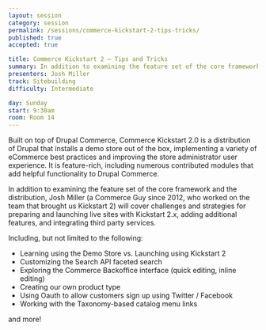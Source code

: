 ```yaml
---
layout: session
category: session
permalink: /sessions/commerce-kickstart-2-tips-tricks/
published: true
accepted: true

title: Commerce Kickstart 2 — Tips and Tricks
summary: In addition to examining the feature set of the core framework and the distribution, Josh Miller (a Commerce Guy since 2012, who worked on the team that brought us Kickstart 2) will cover challenges and strategies for preparing and launching live sites with Kickstart 2.x, adding additional features, and integrating third party services.
presenters: Josh Miller
track: Sitebuilding
difficulty: Intermediate

day: Sunday
start: 9:30am
room: Room 14
---
```


Built on top of Drupal Commerce, Commerce Kickstart 2.0 is a distribution of Drupal that installs a demo store out of the box, implementing a variety of eCommerce best practices and improving the store administrator user experience. It is feature-rich, including numerous contributed modules that add helpful functionality to Drupal Commerce.

In addition to examining the feature set of the core framework and the distribution, Josh Miller (a Commerce Guy since 2012, who worked on the team that brought us Kickstart 2) will cover challenges and strategies for preparing and launching live sites with Kickstart 2.x, adding additional features, and integrating third party services.

Including, but not limited to the following:

- Learning using the Demo Store vs. Launching using Kickstart 2
- Customizing the Search API faceted search
- Exploring the Commerce Backoffice interface (quick editing, inline editing)
- Creating our own product type
- Using Oauth to allow customers sign up using Twitter / Facebook
- Working with the Taxonomy-based catalog menu links

and more!
